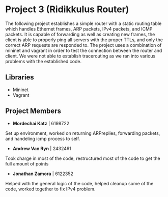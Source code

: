 Project 3 (Ridikkulus Router)
=============================

The following project establishes a simple router with a static routing table which handles Ethernet frames, ARP packets, IPv4 packets, and ICMP packets. It is capable of forwarding as well as creating new frames, the client is able to properly ping all servers with the proper TTLs, and only the correct ARP requests are responded to. The project uses a combination of mininet and vagrant in order to test the connection between the router and client.
We were not able to establish tracerouting as we ran into various problems with the established code.

## Libraries
- Mininet
- Vagrant

## Project Members
- **Mordechai Katz** | 6198722

Set up environment, worked on returning ARPreplies, forwarding packets, and handeling icmp process to self. 
- **Andrew Van Ryn** | 2432461

Took charge in most of the code, restructured most of the code to get the full amount of points
- **Jonathan Zamora** | 6122352

Helped with the general logic of the code, helped cleanup some of the code, worked together to fix IPv4 problem.
